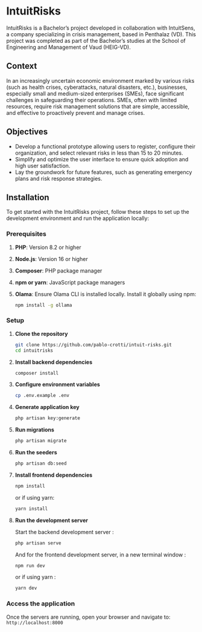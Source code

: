 # IntuitRisks

IntuitRisks is a Bachelor’s project developed in collaboration with IntuitSens, a company specializing in crisis management, based in Penthalaz (VD). This project was completed as part of the Bachelor’s studies at the School of Engineering and Management of Vaud (HEIG-VD).

## Context

In an increasingly uncertain economic environment marked by various risks (such as health crises, cyberattacks, natural disasters, etc.), businesses, especially small and medium-sized enterprises (SMEs), face significant challenges in safeguarding their operations. SMEs, often with limited resources, require risk management solutions that are simple, accessible, and effective to proactively prevent and manage crises.

## Objectives

-   Develop a functional prototype allowing users to register, configure their organization, and select relevant risks in less than 15 to 20 minutes.
-   Simplify and optimize the user interface to ensure quick adoption and high user satisfaction.
-   Lay the groundwork for future features, such as generating emergency plans and risk response strategies.

## Installation

To get started with the IntuitRisks project, follow these steps to set up the development environment and run the application locally:

### Prerequisites

1. **PHP**: Version 8.2 or higher
2. **Node.js**: Version 16 or higher
3. **Composer**: PHP package manager
4. **npm or yarn**: JavaScript package managers
5. **Olama**: Ensure Olama CLI is installed locally. Install it globally using npm:

    ```bash
    npm install -g ollama
    ```

### Setup

1. **Clone the repository**

    ```bash
    git clone https://github.com/pablo-crotti/intuit-risks.git
    cd intuitrisks
    ```

2. **Install backend dependencies**

    ```bash
    composer install
    ```

3. **Configure environment variables**

    ```bash
    cp .env.example .env
    ```

4. **Generate application key**

    ```bash
    php artisan key:generate

    ```

5. **Run migrations**

    ```bash
    php artisan migrate

    ```

6. **Run the seeders**

    ```bash
    php artisan db:seed

    ```

7. **Install frontend dependencies**

    ```bash
    npm install

    ```

    or if using yarn:

    ```bash
    yarn install

    ```

8. **Run the development server**

    Start the backend development server :

    ```bash
    php artisan serve

    ```

    And for the frontend development server, in a new terminal window :

    ```bash
    npm run dev
    ```

    or if using yarn :

    ```bash
    yarn dev
    ```

### Access the application

Once the servers are running, open your browser and navigate to: `http://localhost:8000`
